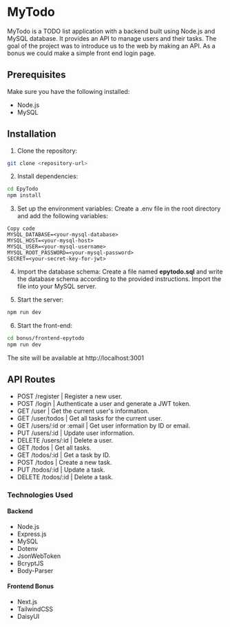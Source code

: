 # MyTodo
MyTodo is a TODO list application with a backend built using Node.js and MySQL database. It provides an API to manage users and their tasks. The goal of the project was to introduce us to the web by making an API. As a bonus we could make a simple front end login page.

## Prerequisites
Make sure you have the following installed:
- Node.js
- MySQL

## Installation
1. Clone the repository:
```bash copy
git clone <repository-url>
```
2. Install dependencies:
```bash
cd EpyTodo
npm install
```
3. Set up the environment variables:
Create a .env file in the root directory and add the following variables:

```
Copy code
MYSQL_DATABASE=<your-mysql-database>
MYSQL_HOST=<your-mysql-host>
MYSQL_USER=<your-mysql-username>
MYSQL_ROOT_PASSWORD=<your-mysql-password>
SECRET=<your-secret-key-for-jwt>
```

4. Import the database schema:
Create a file named **epytodo.sql** and write the database schema according to the provided instructions. Import the file into your MySQL server.

5. Start the server:
```bash
npm run dev
```

6. Start the front-end:
```bash
cd bonus/frontend-epytodo
npm run dev
```

The site will be available at http://localhost:3001

## API Routes
- POST /register | Register a new user.
- POST /login | Authenticate a user and generate a JWT token.
- GET /user | Get the current user's information.
- GET /user/todos | Get all tasks for the current user.
- GET /users/:id or :email | Get user information by ID or email.
- PUT /users/:id | Update user information.
- DELETE /users/:id | Delete a user.
- GET /todos | Get all tasks.
- GET /todos/:id | Get a task by ID.
- POST /todos | Create a new task.
- PUT /todos/:id | Update a task.
- DELETE /todos/:id | Delete a task.

### Technologies Used

#### Backend
- Node.js
- Express.js
- MySQL
- Dotenv
- JsonWebToken
- BcryptJS
- Body-Parser

#### Frontend Bonus
- Next.js
- TailwindCSS
- DaisyUI
